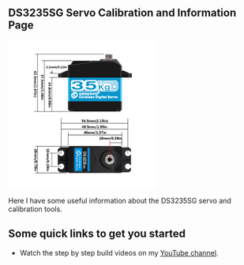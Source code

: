 ## DS3235SG Servo Calibration and Information Page

<img src="/SERVO_CALIBRATION/ds3235sg-servo.jpg" height="300" />

Here I have some useful information about the DS3235SG servo and calibration tools.

## Some quick links to get you started
- Watch the step by step build videos on my [YouTube channel](https://www.youtube.com/makeyourpet).<br>
